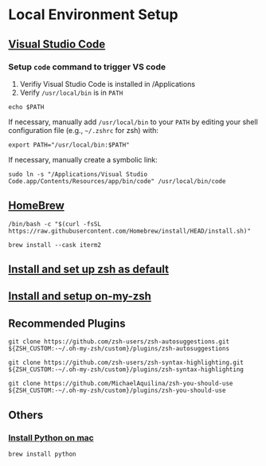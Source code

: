# Local Environment Setup

## [Visual Studio Code](https://code.visualstudio.com/)

### Setup `code` command to trigger VS code
1. Verifiy Visual Studio Code is installed in /Applications
2. Verify `/usr/local/bin` is in `PATH`
```
echo $PATH
```

If necessary, manually add `/usr/local/bin` to your `PATH` by editing your shell configuration file (e.g., `~/.zshrc` for zsh) with:
```
export PATH="/usr/local/bin:$PATH"
```

If necessary, manually create a symbolic link:
```
sudo ln -s "/Applications/Visual Studio Code.app/Contents/Resources/app/bin/code" /usr/local/bin/code
```

## [HomeBrew](https://brew.sh/)

```
/bin/bash -c "$(curl -fsSL https://raw.githubusercontent.com/Homebrew/install/HEAD/install.sh)"

brew install --cask iterm2
```

## [Install and set up zsh as default](https://github.com/ohmyzsh/ohmyzsh/wiki/Installing-ZSH#install-and-set-up-zsh-as-default)

## [Install and setup on-my-zsh](https://github.com/ohmyzsh/ohmyzsh/blob/master/README.md#manual-installation)

## Recommended Plugins

```
git clone https://github.com/zsh-users/zsh-autosuggestions.git ${ZSH_CUSTOM:-~/.oh-my-zsh/custom}/plugins/zsh-autosuggestions

git clone https://github.com/zsh-users/zsh-syntax-highlighting.git ${ZSH_CUSTOM:-~/.oh-my-zsh/custom}/plugins/zsh-syntax-highlighting

git clone https://github.com/MichaelAquilina/zsh-you-should-use ${ZSH_CUSTOM:-~/.oh-my-zsh/custom}/plugins/zsh-you-should-use
```

## Others

### [Install Python on mac](https://www.geeksforgeeks.org/how-to-install-python-on-mac/)
```
brew install python
```